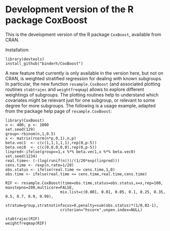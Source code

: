 # Development version of the R package CoxBoost

This is the development version of the R package `CoxBoost`, available from CRAN.

Installation:

    library(devtools)
    install_github("binderh/CoxBoost")

A new feature that currently is only available in the version here, but not on CRAN, is weighted
stratified regression for dealing with known subgroups. In particular, the new function `resample.CoxBoost` (and associated
plotting routines `stabtrajec` and `weightfreqmap`) allows to explore different weightings of subgroups. The plotting routines help
to understand which covariates might be relevant just for one subgroup, or relevant to some degree for more subgroups.
The following is a usage example, adapted from the package help page of `resample.CoxBoost`:

    library(CoxBoost)
    n <- 400; p <- 1000
    set.seed(129)
    group<-rbinom(n,1,0.5)
    x <- matrix(rnorm(n*p,0,1),n,p)
    beta.vec1  <- c(c(1,1,1,1,1),rep(0,p-5))  
    beta.vec0  <- c(c(0,0,0,0,0),rep(0,p-5)) 
    linpred<-ifelse(group==1,x %*% beta.vec1,x %*% beta.vec0)
    set.seed(1234)
    real.time<- (-(log(runif(n)))/(1/20*exp(linpred)))
    cens.time <- rexp(n,rate=1/20)
    obs.status <- ifelse(real.time <= cens.time,1,0)
    obs.time <- ifelse(real.time <= cens.time,real.time,cens.time)

    RIF <- resample.CoxBoost(time=obs.time,status=obs.status,x=x,rep=100, maxstepno=200,multicore=FALSE,
                            mix.list=c(0.001, 0.01, 0.05, 0.1, 0.25, 0.35, 0.5, 0.7, 0.9, 0.99), 
                            stratum=group,stratnotinfocus=0,penalty=sum(obs.status)*(1/0.02-1),
                            criterion="hscore",unpen.index=NULL) 

    stabtrajec(RIF)
    weightfreqmap(RIF)
    
